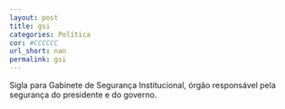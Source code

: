 ```yaml
---
layout: post
title: gsi
categories: Política
cor: #CCCCCC
url_short: nan
permalink: gsi
---
```

Sigla para Gabinete de Segurança Institucional, órgão responsável pela segurança do presidente e do governo.
